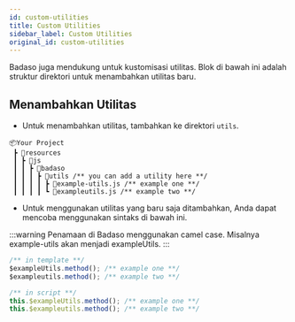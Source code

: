 ```yaml
---
id: custom-utilities
title: Custom Utilities
sidebar_label: Custom Utilities
original_id: custom-utilities
---
```


Badaso juga mendukung untuk kustomisasi utilitas. Blok di bawah ini adalah struktur direktori untuk menambahkan utilitas baru.

## Menambahkan Utilitas

- Untuk menambahkan utilitas, tambahkan ke direktori `utils`.

```
📦Your Project
 ┣ 📂resources
 ┃ ┣ 📂js
 ┃ ┃ ┣ 📂badaso
 ┃ ┃ ┃ ┣ 📂utils /** you can add a utility here **/
 ┃ ┃ ┃ ┃ ┣ 📜example-utils.js /** example one **/
 ┃ ┃ ┃ ┃ ┗ 📜exampleutils.js /** example two **/
```

- Untuk menggunakan utilitas yang baru saja ditambahkan, Anda dapat mencoba menggunakan sintaks di bawah ini.

:::warning
Penamaan di Badaso menggunakan camel case. Misalnya example-utils akan menjadi exampleUtils.
:::

<!--DOCUSAURUS_CODE_TABS-->
<!--Vue-->
```js
/** in template **/
$exampleUtils.method(); /** example one **/
$exampleutils.method(); /** example two **/

/** in script **/
this.$exampleUtils.method(); /** example one **/
this.$exampleutils.method(); /** example two **/
```
<!--END_DOCUSAURUS_CODE_TABS-->
